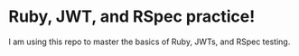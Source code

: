 # Ruby, JWT, and RSpec practice!

I am using this repo to master the basics of Ruby, JWTs, and RSpec testing.